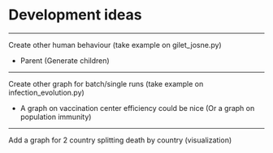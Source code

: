 # Development ideas

---

Create other human behaviour (take example on gilet_josne.py)
- Parent (Generate children)

---

Create other graph for batch/single runs (take example on infection_evolution.py)
- A graph on vaccination center efficiency could be nice (Or a graph on population immunity)

---

Add a graph for 2 country splitting death by country (visualization)
